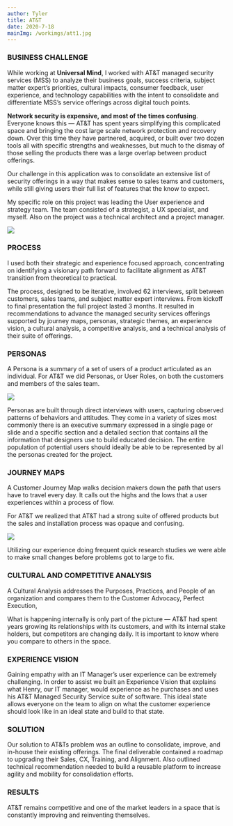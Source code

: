 ```yaml
---
author: Tyler
title: AT&T
date: 2020-7-18
mainImg: /workimgs/att1.jpg
---
```


### BUSINESS CHALLENGE

While working at **Universal Mind**, I worked with
AT&T managed security services (MSS) to analyze
their business goals, success criteria, subject matter
expert’s priorities, cultural impacts, consumer
feedback, user experience, and technology capabilities
with the intent to consolidate and differentiate MSS’s
service offerings across digital touch points.

**Network security is expensive, and most of the
times confusing**. Everyone knows this — AT&T has
spent years simplifying this complicated space and
bringing the cost large scale network protection and
recovery down. Over this time they have partnered,
acquired, or built over two dozen tools all with specific
strengths and weaknesses, but much to the dismay of
those selling the products there was a large overlap
between product offerings.

<div class="aside">
<div>

Our challenge in this application was to consolidate an
extensive list of security offerings in a way that makes
sense to sales teams and customers, while still giving
users their full list of features that the know to expect.

My specific role on this project was leading the User
experience and strategy team. The team consisted of a
strategist, a UX specialist, and myself. Also on the
project was a technical architect and a project manager.

</div>
<div class="image"> 
    <img src="/workimgs/att1.jpg">
</div>
</div>

### PROCESS

I used both their strategic and experience focused
approach, concentrating on identifying a visionary path
forward to facilitate alignment as AT&T transition from
theoretical to practical.

The process, designed to be iterative, involved 62
interviews, split between customers, sales teams, and
subject matter expert interviews. From kickoff to final
presentation the full project lasted 3 months. It resulted
in recommendations to advance the managed security
services offerings supported by journey maps, personas, strategic themes, an experience vision, a cultural
analysis, a competitive analysis, and a technical
analysis of their suite of offerings.

<div class="aside">
<div>

### PERSONAS

A Persona is a summary of a set of users
of a product articulated as an individual.
For AT&T we did Personas, or User Roles,
on both the customers and members of
the sales team.

</div>
<div class="image">

<img src="/workimgs/att-persona.png">

</div>
</div>

Personas are built through direct
interviews with users, capturing observed
patterns of behaviors and attitudes. They
come in a variety of sizes most commonly
there is an executive summary expressed
in a single page or slide and a specific
section and a detailed section that
contains all the information that
designers use to build educated decision.
The entire population of potential users
should ideally be able to be represented
by all the personas created for the project.

<div class="aside">
<div>

### JOURNEY MAPS

A Customer Journey Map walks decision makers down
the path that users have to travel every day. It calls out
the highs and the lows that a user experiences within a
process of flow.

For AT&T we realized that AT&T had a strong suite of offered products but the sales and installation process
was opaque and confusing.

</div>
<div class="image">

<img src="/workimgs/ATT-journeyMap.png">
</div>
</div>

Utilizing our experience doing frequent quick research
studies we were able to make small changes before
problems got to large to fix.

### CULTURAL AND COMPETITIVE ANALYSIS

A Cultural Analysis addresses the Purposes, Practices, and People of an organization and compares them to the Customer Advocacy, Perfect Execution,

What is happening internally is only part of the picture — AT&T had spent years growing its relationships with its customers, and with its internal stake holders, but competitors are changing daily. It is important to know where you compare to others in the space.

### EXPERIENCE VISION

Gaining empathy with an IT Manager’s user experience can be extremely challenging. In order to assist we built an Experience Vision that explains what Henry, our IT manager, would experience as he purchases and uses his AT&T Managed Security Service suite of software. This ideal state allows everyone on the team to align on what the customer experience should look like in an ideal state and build to that state.

### SOLUTION

Our solution to AT&Ts problem was an outline to consolidate, improve, and in-house their existing offerings. The final deliverable contained a roadmap to upgrading their Sales, CX, Training, and Alignment. Also outlined technical recommendation needed to build a reusable platform to increase agility and mobility for consolidation efforts.

### RESULTS

AT&T remains competitive and one of the market leaders in a space that is constantly improving and reinventing themselves.
